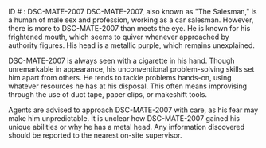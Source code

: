 ID # : DSC-MATE-2007
DSC-MATE-2007, also known as "The Salesman," is a human of male sex and profession, working as a car salesman. However, there is more to DSC-MATE-2007 than meets the eye. He is known for his frightened mouth, which seems to quiver whenever approached by authority figures. His head is a metallic purple, which remains unexplained.

DSC-MATE-2007 is always seen with a cigarette in his hand. Though unremarkable in appearance, his unconventional problem-solving skills set him apart from others. He tends to tackle problems hands-on, using whatever resources he has at his disposal. This often means improvising through the use of duct tape, paper clips, or makeshift tools.

Agents are advised to approach DSC-MATE-2007 with care, as his fear may make him unpredictable. It is unclear how DSC-MATE-2007 gained his unique abilities or why he has a metal head. Any information discovered should be reported to the nearest on-site supervisor.